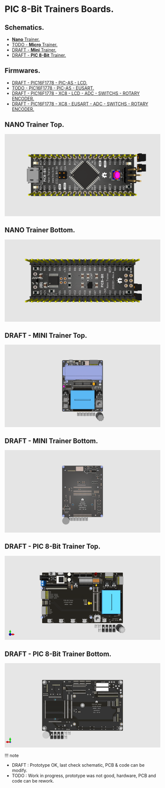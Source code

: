# PIC 8-Bit Trainers Boards.

## Schematics.

* [**Nano** Trainer.](https://github.com/tronixio/trainers-pic8bit/blob/main/Kicad/nano/extras/schematic.pdf)
* [TODO - **Micro** Trainer.](https://github.com/tronixio/trainers-pic8bit/blob/main/Kicad/micro/extras/schematic.pdf)
* [DRAFT - **Mini** Trainer.](https://github.com/tronixio/trainers-pic8bit/blob/main/Kicad/mini/extras/schematic.pdf)
* [DRAFT - **PIC 8-Bit** Trainer.](https://github.com/tronixio/trainers-pic8bit/blob/main/Kicad/trainer/extras/schematic.pdf)

## Firmwares.

- [DRAFT - PIC16F1778 - PIC-AS - LCD.](https://github.com/tronixio/trainers-pic8bit/blob/main/Firmwares/pic16f17xx/pic16f1778-mini-picas-lcd.md)
- [TODO - PIC16F1778 - PIC-AS - EUSART.](https://github.com/tronixio/trainers-pic8bit/blob/main/Firmwares/pic16f17xx/pic16f1778-mini-picas-eusart.md)
- [DRAFT - PIC16F1778 - XC8 - LCD - ADC - SWITCHS - ROTARY ENCODER.](https://github.com/tronixio/trainers-pic8bit/blob/main/Firmwares/pic16f17xx/pic16f1778-mini-xc8-lcd.md)
- [DRAFT - PIC16F1778 - XC8 - EUSART - ADC - SWITCHS - ROTARY ENCODER.](https://github.com/tronixio/trainers-pic8bit/blob/main/Firmwares/pic16f17xx/pic16f1778-mini-xc8-eusart.md)

## NANO Trainer Top.

![Nano Trainer Top.](https://raw.githubusercontent.com/tronixio/trainers-pic8bit/main/Kicad/nano/extras/top.png)

## NANO Trainer Bottom.

![Nano Trainer Bottom.](https://raw.githubusercontent.com/tronixio/trainers-pic8bit/main/Kicad/nano/extras/bottom.png)

## DRAFT - MINI Trainer Top.

![Mini Trainer Top.](https://raw.githubusercontent.com/tronixio/trainers-pic8bit/main/Kicad/mini/extras/top.png)

## DRAFT - MINI Trainer Bottom.

![Mini Trainer Bottom.](https://raw.githubusercontent.com/tronixio/trainers-pic8bit/main/Kicad/mini/extras/bottom.png)

## DRAFT - PIC 8-Bit Trainer Top.

![PIC 8-Bit Trainer Top.](https://raw.githubusercontent.com/tronixio/trainers-pic8bit/main/Kicad/trainer/extras/top.png)

## DRAFT - PIC 8-Bit Trainer Bottom.

![PIC 8-Bit Trainer Bottom.](https://raw.githubusercontent.com/tronixio/trainers-pic8bit/main/Kicad/trainer/extras/bottom.png)

!!! note

  - DRAFT : Prototype OK, last check schematic, PCB & code can be modify.
  - TODO : Work in progress, prototype was not good, hardware, PCB and code can be rework.
